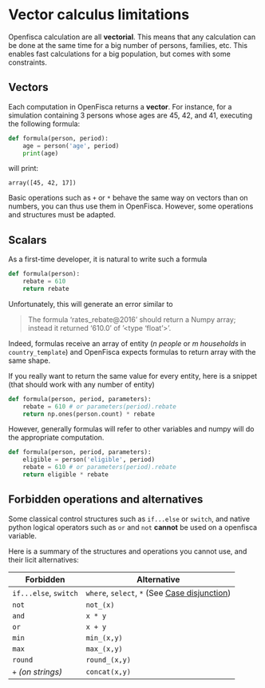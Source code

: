 # Vector calculus limitations

Openfisca calculation are all **vectorial**. This means that any calculation can be done at the same time for a big number of persons, families, etc.
This enables fast calculations for a big population, but comes with some constraints.

## Vectors

Each computation in OpenFisca returns a **vector**. For instance, for a simulation containing 3 persons whose ages are 45, 42, and 41, executing the following formula:

```py
def formula(person, period):
    age = person('age', period)
    print(age)     
```

will print:
```
array([45, 42, 17])
```

Basic operations such as `+` or `*` behave the same way on vectors than on numbers, you can thus use them in OpenFisca. However, some operations and structures must be adapted.

## Scalars

As a first-time developer, it is natural to write such a formula
```py
def formula(person):
    rebate = 610
    return rebate
```
Unfortunately, this will generate an error similar to
> The formula ‘rates_rebate@2016’ should return a Numpy array; instead it returned ‘610.0’ of ’<type ‘float’>’.

Indeed, formulas receive an array of entity (*n* _people_ or *m* _households_ in `country_template`) and OpenFisca expects formulas to return array with the same shape.

If you really want to return the same value for every entity, here is a snippet (that should work with any number of entity)
```py
def formula(person, period, parameters):
    rebate = 610 # or parameters(period).rebate
    return np.ones(person.count) * rebate
```

However, generally formulas will refer to other variables and numpy will do the appropriate computation.
```py
def formula(person, period, parameters):
    eligible = person('eligible', period)
    rebate = 610 # or parameters(period).rebate
    return eligible * rebate
```

## Forbidden operations and alternatives

Some classical control structures such as `if...else` or `switch`, and native python logical operators such as `or` and `not` **cannot** be used on a openfisca variable.

Here is a summary of the structures and operations you cannot use, and their licit alternatives:


| Forbidden             | Alternative                                                             |
|-----------------------|-------------------------------------------------------------------------|
| `if...else`, `switch` | `where`, `select`, `*` (See [Case disjunction](30_case_disjunction.md)) |
| `not`                 | `not_(x)`                                                               |
| `and`                 | `x * y`                                                                 |
| `or`                  | `x + y`                                                                 |
| `min`                 | `min_(x,y)`                                                             |
| `max`                 | `max_(x,y)`                                                             |
| `round`               | `round_(x,y)`                                                           |
| `+` _(on strings)_    | `concat(x,y)`                                                           |
